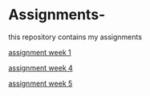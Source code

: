 # Assignments-
this repository contains my assignments

[assignment week 1](https://github.com/GideonWijdeven/Assignments-/blob/master/Assignment_week_2.ipynb)

[assignment week 4](https://github.com/GideonWijdeven/Assignments-/blob/master/Assignment_week_4%20(2).ipynb)

[assignment week 5](https://github.com/GideonWijdeven/Assignments-/blob/master/Assignment_week_5%20(1).ipynb)
